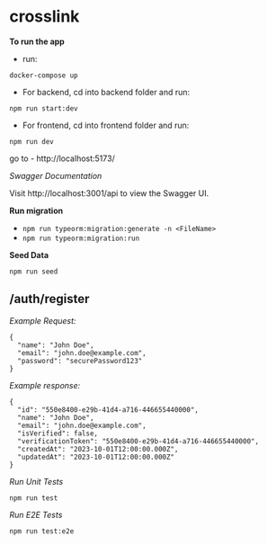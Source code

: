 # crosslink

**To run the app**

- run:

`docker-compose up`

- For backend, cd into backend folder and run:

`npm run start:dev`

- For frontend, cd into frontend folder and run:

`npm run dev`

go to - http://localhost:5173/

*Swagger Documentation*

Visit http://localhost:3001/api to view the Swagger UI.

**Run migration**

- `npm run typeorm:migration:generate -n <FileName>`
- `npm run typeorm:migration:run`

**Seed Data**

`npm run seed`


## /auth/register 

*Example Request:*

```
{
  "name": "John Doe",
  "email": "john.doe@example.com",
  "password": "securePassword123"
}
```
*Example response:*

```
{
  "id": "550e8400-e29b-41d4-a716-446655440000",
  "name": "John Doe",
  "email": "john.doe@example.com",
  "isVerified": false,
  "verificationToken": "550e8400-e29b-41d4-a716-446655440000",
  "createdAt": "2023-10-01T12:00:00.000Z",
  "updatedAt": "2023-10-01T12:00:00.000Z"
}
```

*Run Unit Tests*

`npm run test`

*Run E2E Tests*

`npm run test:e2e`

